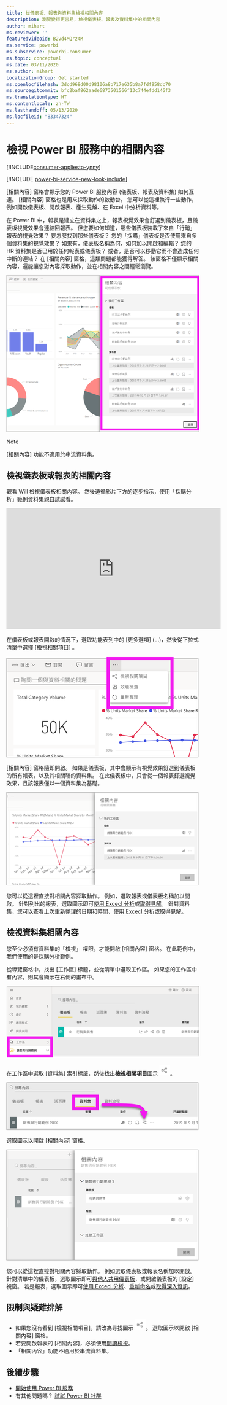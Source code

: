 ```yaml
---
title: 從儀表板、報表與資料集檢視相關內容
description: 瀏覽變得更容易，檢視儀表板、報表及資料集中的相關內容
author: mihart
ms.reviewer: ''
featuredvideoid: B2vd4MQrz4M
ms.service: powerbi
ms.subservice: powerbi-consumer
ms.topic: conceptual
ms.date: 03/11/2020
ms.author: mihart
LocalizationGroup: Get started
ms.openlocfilehash: 3dcd968d00d98106a8b717e635b8a7fdf958dc70
ms.sourcegitcommit: bfc2baf862aade6873501566f13c744efdd146f3
ms.translationtype: HT
ms.contentlocale: zh-TW
ms.lasthandoff: 05/13/2020
ms.locfileid: "83347324"
---
```

# <a name="view-related-content-in-the-power-bi-service"></a>檢視 Power BI 服務中的相關內容

[!INCLUDE[consumer-appliesto-ynny](../includes/consumer-appliesto-ynny.md)]

[!INCLUDE [power-bi-service-new-look-include](../includes/power-bi-service-new-look-include.md)]

[相關內容]  窗格會顯示您的 Power BI 服務內容 (儀表板、報表及資料集) 如何互連。 [相關內容]  窗格也是用來採取動作的啟動台。 您可以從這裡執行一些動作，例如開啟儀表板、開啟報表、產生見解、在 Excel 中分析資料等。  

在 Power BI 中，報表是建立在資料集之上，報表視覺效果會釘選到儀表板，且儀表板視覺效果會連結回報表。 但您要如何知道，哪些儀表板裝載了來自「行銷」報表的視覺效果？ 要怎麼找到那些儀表板？ 您的「採購」儀表板是否使用來自多個資料集的視覺效果？ 如果有，儀表板名稱為何、如何加以開啟和編輯？ 您的 HR 資料集是否已用於任何報表或儀表板？ 或者，是否可以移動它而不會造成任何中斷的連結？ 在 [相關內容]  窗格，這類問題都能獲得解答。  該窗格不僅顯示相關內容，還能讓您對內容採取動作，並在相關內容之間輕鬆瀏覽。

![相關內容](./media/end-user-related/power-bi-list.png)

> [!NOTE]
> [相關內容] 功能不適用於串流資料集。
> 
> 

## <a name="view-related-content-for-a-dashboard-or-report"></a>檢視儀表板或報表的相關內容
觀看 Will 檢視儀表板相關內容。 然後遵循影片下方的逐步指示，使用「採購分析」範例資料集親自試試看。

<iframe width="560" height="315" src="https://www.youtube.com/embed/B2vd4MQrz4M#t=3m05s" frameborder="0" allowfullscreen></iframe>

在儀表板或報表開啟的情況下，選取功能表列中的 [更多選項]  (...)，然後從下拉式清單中選擇 [檢視相關項目]  。

![省略符號下拉式清單](./media/end-user-related/power-bi-dropdown.png)

[相關內容]  窗格隨即開啟。 如果是儀表板，其中會顯示有視覺效果釘選到儀表板的所有報表，以及其相關聯的資料集。 在此儀表板中，只會從一個報表釘選視覺效果，且該報表僅以一個資料集為基礎。 

![[相關內容] 窗格](./media/end-user-related/power-bi-view-related-dashboard.png)

您可以從這裡直接對相關內容採取動作。  例如，選取報表或儀表板名稱加以開啟。  針對列出的報表，選取圖示即可[使用 Excecl 分析](../collaborate-share/service-analyze-in-excel.md)或[取得見解](end-user-insights.md)。 針對資料集，您可以查看上次重新整理的日期和時間、[使用 Excecl 分析](../collaborate-share/service-analyze-in-excel.md)或[取得見解](end-user-insights.md)。  



## <a name="view-related-content-for-a-dataset"></a>檢視資料集相關內容
您至少必須有資料集的「檢視」  權限，才能開啟 [相關內容]  窗格。 在此範例中，我們使用的是[採購分析範例](../create-reports/sample-procurement.md)。

從導覽窗格中，找出 [工作區]  標題，並從清單中選取工作區。 如果您的工作區中有內容，則其會顯示在右側的畫布中。 

![導覽窗格中的工作區](./media/end-user-related/power-bi-workspace.png)


在工作區中選取 [資料集]  索引標籤，然後找出**檢視相關項目**圖示 ![檢視相關項目圖示](./media/end-user-related/power-bi-view-related-icon-new.png)。

![[資料集] 索引標籤](./media/end-user-related/power-bi-related-dataset.png)

選取圖示以開啟 [相關內容]  窗格。

![[相關內容] 窗格會在 Power BI 內容檢視上開啟](media/end-user-related/power-bi-dataset.png)

您可以從這裡直接對相關內容採取動作。 例如選取儀表板或報表名稱加以開啟。  針對清單中的儀表板，選取圖示即可[與他人共用儀表板](../collaborate-share/service-share-dashboards.md)，或開啟儀表板的 [設定]  視窗。 若是報表，選取圖示即可[使用 Excecl 分析](../collaborate-share/service-analyze-in-excel.md)、[重新命名](../create-reports/service-rename.md)或[取得深入資訊](end-user-insights.md)。  

## <a name="limitations-and-troubleshooting"></a>限制與疑難排解
* 如果您沒有看到 [檢視相關項目]，請改為尋找圖示 ![檢視相關項目圖示](./media/end-user-related/power-bi-view-related-icon-new.png)。 選取圖示以開啟 [相關內容]  窗格。
* 若要開啟報表的 [相關內容]，必須使用[閱讀檢視](end-user-reading-view.md)。
* 「相關內容」功能不適用於串流資料集。

## <a name="next-steps"></a>後續步驟
* [開始使用 Power BI 服務](../fundamentals/service-get-started.md)
* 有其他問題嗎？ [試試 Power BI 社群](https://community.powerbi.com/)
